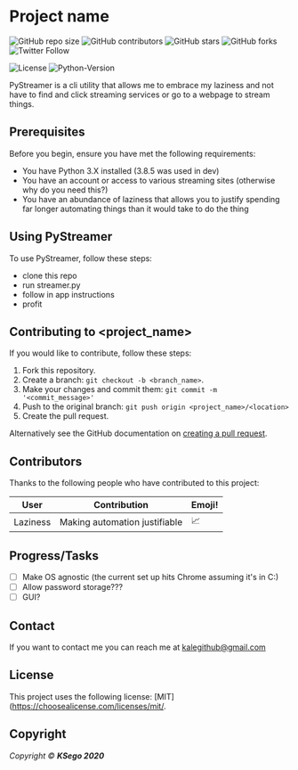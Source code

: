 # Project name

<!--- These are examples. See https://shields.io for others or to customize this set of shields. You might want to include dependencies, project status and licence info here. Logos can be found at https://simpleicons.org/ --->
![GitHub repo size](https://img.shields.io/github/repo-size/AlbusNoir/PyStreamer?style=plastic)
![GitHub contributors](https://img.shields.io/github/contributors/AlbusNoir/PyStreamer?style=plastic)
![GitHub stars](https://img.shields.io/github/stars/AlbusNoir/PyStreamer?style=social)
![GitHub forks](https://img.shields.io/github/forks/AlbusNoir/PyStreamer?style=social)
![Twitter Follow](https://img.shields.io/twitter/follow/kaleleafygreen?style=social&link=http://left&link=http://right)
<!--- The following can really be anything you want. Format for this is https://img.shields.io/badge/<LABEL>-<MESSAGE>-<COLOR> --->
![License](https://img.shields.io/badge/license-MIT-blue?style=plastic)
![Python-Version](https://img.shields.io/badge/Python-3.8-blueviolet?style=plastic)

PyStreamer is a cli utility that allows me to embrace my laziness and not have to find and click streaming services or go to a webpage to stream things.

## Prerequisites

Before you begin, ensure you have met the following requirements:
<!--- These are just example requirements. Add, duplicate or remove as required --->
* You have Python 3.X installed (3.8.5 was used in dev)
* You have an account or access to various streaming sites (otherwise why do you need this?)
* You have an abundance of laziness that allows you to justify spending far longer automating things than it would take to do the thing


## Using PyStreamer

To use PyStreamer, follow these steps:

- clone this repo
- run streamer.py
- follow in app instructions
- profit


## Contributing to <project_name>
<!--- If your README is long or you have some specific process or steps you want contributors to follow, consider creating a separate CONTRIBUTING.md file--->
If you would like to contribute, follow these steps:

1. Fork this repository.
2. Create a branch: `git checkout -b <branch_name>`.
3. Make your changes and commit them: `git commit -m '<commit_message>'`
4. Push to the original branch: `git push origin <project_name>/<location>`
5. Create the pull request.

Alternatively see the GitHub documentation on [creating a pull request](https://help.github.com/en/github/collaborating-with-issues-and-pull-requests/creating-a-pull-request).

## Contributors

Thanks to the following people who have contributed to this project:


User | Contribution | Emoji!
------------ | ------------- | -------------
Laziness | Making automation justifiable | 📈


## Progress/Tasks
- [ ] Make OS agnostic (the current set up hits Chrome assuming it's in C:)
- [ ] Allow password storage???
- [ ] GUI?

## Contact

If you want to contact me you can reach me at kalegithub@gmail.com

## License
<!--- If you're not sure which open license to use see https://choosealicense.com/--->

This project uses the following license: [MIT](https://choosealicense.com/licenses/mit/.

## Copyright

*Copyright © **KSego 2020***
